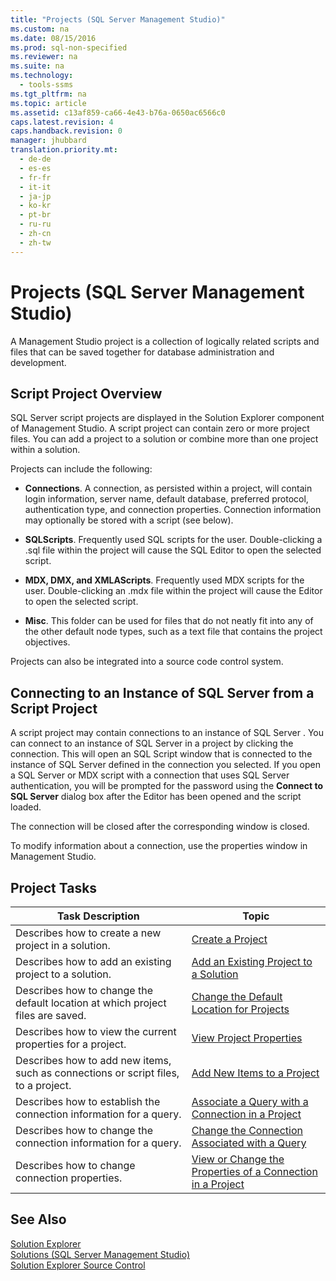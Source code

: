 ```yaml
---
title: "Projects (SQL Server Management Studio)"
ms.custom: na
ms.date: 08/15/2016
ms.prod: sql-non-specified
ms.reviewer: na
ms.suite: na
ms.technology: 
  - tools-ssms
ms.tgt_pltfrm: na
ms.topic: article
ms.assetid: c13af859-ca66-4e43-b76a-0650ac6566c0
caps.latest.revision: 4
caps.handback.revision: 0
manager: jhubbard
translation.priority.mt: 
  - de-de
  - es-es
  - fr-fr
  - it-it
  - ja-jp
  - ko-kr
  - pt-br
  - ru-ru
  - zh-cn
  - zh-tw
---
```

# Projects (SQL Server Management Studio)
A Management Studio project is a collection of logically related scripts and files that can be saved together for database administration and development.  
  
## Script Project Overview  
 SQL Server  script projects are displayed in the Solution Explorer component of Management Studio. A script project can contain zero or more project files. You can add a project to a solution or combine more than one project within a solution.  
  
Projects can include the following:  
  
-   **Connections**. A connection, as persisted within a project, will contain login information, server name, default database, preferred protocol, authentication type, and connection properties. Connection information may optionally be stored with a script (see below).  
  
-   **SQLScripts**. Frequently used SQL scripts for the user. Double-clicking a .sql file within the project will cause the SQL Editor to open the selected script.  
  
-   **MDX, DMX, and XMLAScripts**. Frequently used MDX scripts for the user. Double-clicking an .mdx file within the project will cause the Editor to open the selected script.  
  
-   **Misc**. This folder can be used for files that do not neatly fit into any of the other default node types, such as a text file that contains the project objectives.  
  
Projects can also be integrated into a source code control system.  
  
## Connecting to an Instance of SQL Server from a Script Project  
A script project may contain connections to an instance of  SQL Server . You can connect to an instance of  SQL Server  in a project by clicking the connection. This will open an SQL Script window that is connected to the instance of  SQL Server  defined in the connection you selected. If you open a  SQL Server  or MDX script with a connection that uses  SQL Server  authentication, you will be prompted for the password using the **Connect to SQL Server** dialog box after the Editor has been opened and the script loaded.  
  
The connection will be closed after the corresponding window is closed.  
  
To modify information about a connection, use the properties window in Management Studio.  
  
## Project Tasks  
  
|Task Description|Topic|  
|--------------------|---------|  
|Describes how to create a new project in a solution.|[Create a Project](../content/Create-a-Project.md)|  
|Describes how to add an existing project to a solution.|[Add an Existing Project to a Solution](../content/Add-an-Existing-Project-to-a-Solution.md)|  
|Describes how to change the default location at which project files are saved.|[Change the Default Location for Projects](../content/Change-the-Default-Location-for-Projects.md)|  
|Describes how to view the current properties for a project.|[View Project Properties](../content/View-Project-Properties.md)|  
|Describes how to add new items, such as connections or script files, to a project.|[Add New Items to a Project](../content/Add-New-Items-to-a-Project.md)|  
|Describes how to establish the connection information for a query.|[Associate a Query with a Connection in a Project](../content/Associate-a-Query-with-a-Connection-in-a-Project.md)|  
|Describes how to change the connection information for a query.|[Change the Connection Associated with a Query](../content/Change-the-Connection-Associated-with-a-Query.md)|  
|Describes how to change connection properties.|[View or Change the Properties of a Connection in a Project](../content/View-or-Change-the-Properties-of-a-Connection-in-a-Project.md)|  
  
## See Also  
[Solution Explorer](../content/Solution-Explorer.md)  
[Solutions &#40;SQL Server Management Studio&#41;](../content/Solutions--SQL-Server-Management-Studio-.md)  
[Solution Explorer Source Control](https://msdn.microsoft.com/en-us/library/ms173879.aspx)  
  
